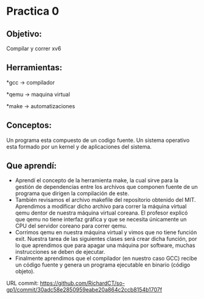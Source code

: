 # Practica 0

## Objetivo:
Compilar y correr xv6

## Herramientas:
*gcc -> compilador

*qemu -> maquina virtual

*make -> automatizaciones

## Conceptos:
Un programa esta compuesto de un codigo fuente. Un sistema operativo esta formado por un kernel y de aplicaciones del sistema.

## Que aprendí:
* Aprendí el concepto de la herramienta make, la cual sirve para la gestión de dependencias entre los archivos que componen fuente de un programa que dirigen la compilación de este.
* También revisamos el archivo makefile del repositorio obtenido del MIT. Aprendimos a modificar dicho archivo para correr la máquina virtual qemu dentor de nuestra máquina virtual coreana. El profesor explicó que qemu no tiene interfaz gráfica y que se necesita únicamente un CPU del servidor coreano para correr qemu.
* Corrimos qemu en nuestra máquina virtual y vimos que no tiene función exit. Nuestra tarea de las siguientes clases será crear dicha función, por lo que aprendimos que para apagar una máquina por software, muchas instrucciones se deben de ejecutar.
* Finalmente aprendimos que el compilador (en nuestro caso GCC) recibe un código fuente y genera un programa ejecutable en binario (código objeto).

URL commit: https://github.com/RichardCT/so-gp1/commit/30adc58e2850959eabe20a864c2ccb8154b1707f
